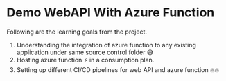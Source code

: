 # Demo WebAPI With Azure Function

Following are the learning goals from the project.

1. Understanding the integration of azure function to any existing application under same source control folder :sweat_smile:
2. Hosting azure function :zap: in a consumption plan.
3. Setting up different CI/CD pipelines for web API and azure function :fire::fire:
